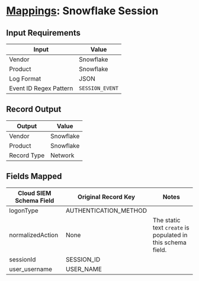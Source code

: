 # [Mappings](README.md): Snowflake Session

## Input Requirements

|Input|Value|
|-----|-----|
|Vendor|Snowflake|
|Product|Snowflake|
|Log Format|JSON|
|Event ID Regex Pattern|`SESSION_EVENT`|

## Record Output

|Output|Value|
|------|-----|
|Vendor|Snowflake|
|Product|Snowflake|
|Record Type|Network|

## Fields Mapped

|Cloud SIEM Schema Field|Original Record Key|Notes|
|-----------------------|-------------------|-----|
|logonType|AUTHENTICATION_METHOD||
|normalizedAction|None|The static text `create` is populated in this schema field.|
|sessionId|SESSION_ID||
|user_username|USER_NAME||

